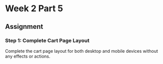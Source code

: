 # Week 2 Part 5

## Assignment

### Step 1: Complete Cart Page Layout

Complete the cart page layout for both desktop and mobile devices without any effects or actions.
